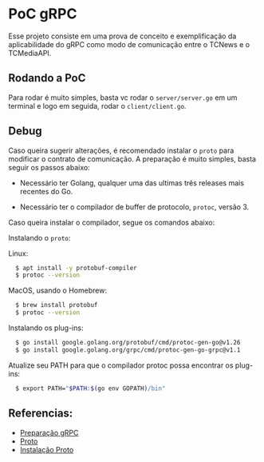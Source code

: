 # PoC gRPC

Esse projeto consiste em uma prova de conceito e exemplificação da aplicabilidade do gRPC como modo de comunicação entre o TCNews e o TCMediaAPI.

## Rodando a PoC

Para rodar é muito simples, basta vc rodar o `server/server.go` em um terminal e logo em seguida, rodar o `client/client.go`.

## Debug

Caso queira sugerir alterações, é recomendado instalar o `proto` para modificar o contrato de comunicação. A preparação é muito simples, basta seguir os passos abaixo:

- Necessário ter Golang, qualquer uma das ultimas três releases mais recentes do Go.

- Necessário ter o compilador de buffer de protocolo, `protoc`, versão 3.

Caso queira instalar o compilador, segue os comandos abaixo:

Instalando o `proto`:

Linux:

```sh
  $ apt install -y protobuf-compiler
  $ protoc --version
```

MacOS, usando o Homebrew:

```sh
  $ brew install protobuf
  $ protoc --version
```

Instalando os plug-ins:

```sh
  $ go install google.golang.org/protobuf/cmd/protoc-gen-go@v1.26
  $ go install google.golang.org/grpc/cmd/protoc-gen-go-grpc@v1.1
```

Atualize seu PATH para que o compilador protoc possa encontrar os plug-ins:

```sh
  $ export PATH="$PATH:$(go env GOPATH)/bin"
```

## Referencias:

- [Preparação gRPC]("https://grpc.io/docs/languages/go/quickstart/#prerequisites")
- [Proto]("https://developers.google.com/protocol-buffers")
- [Instalação Proto]("https://grpc.io/docs/protoc-installation/")
